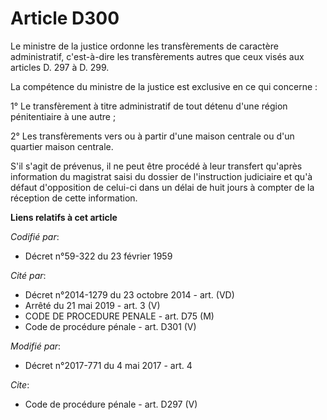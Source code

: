 # Article D300

Le ministre de la justice ordonne les transfèrements de caractère administratif, c'est-à-dire les transfèrements autres que
ceux visés aux articles D. 297 à D. 299. 

La compétence du ministre de la justice est exclusive en ce qui concerne : 

1° Le transfèrement à titre administratif de tout détenu d'une région pénitentiaire à une autre ; 

2° Les transfèrements vers ou à partir d'une maison centrale ou d'un quartier maison centrale. 

S'il s'agit de prévenus, il ne peut être procédé à leur transfert qu'après information du magistrat saisi du dossier de
l'instruction judiciaire et qu'à défaut d'opposition de celui-ci dans un délai de huit jours à compter de la réception de
cette information.

**Liens relatifs à cet article**

_Codifié par_:

  - Décret n°59-322 du 23 février 1959

_Cité par_:

  - Décret n°2014-1279 du 23 octobre 2014 - art. (VD)
  - Arrêté du 21 mai 2019 - art. 3 (V)
  - CODE DE PROCEDURE PENALE - art. D75 (M)
  - Code de procédure pénale - art. D301 (V)

_Modifié par_:

  - Décret n°2017-771 du 4 mai 2017 - art. 4

_Cite_:

  - Code de procédure pénale - art. D297 (V)

